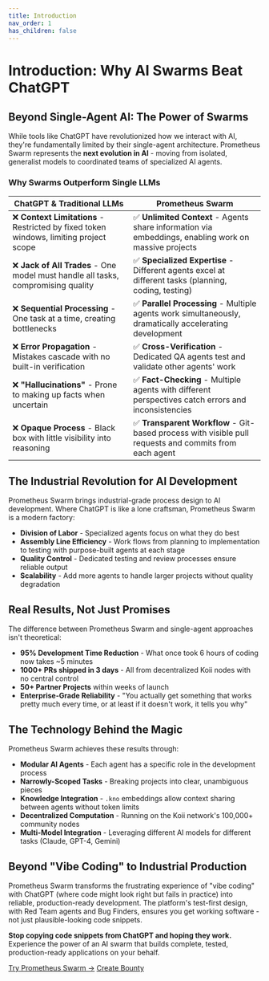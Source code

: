 ```yaml
---
title: Introduction
nav_order: 1
has_children: false
---
```


# Introduction: Why AI Swarms Beat ChatGPT

## Beyond Single-Agent AI: The Power of Swarms

While tools like ChatGPT have revolutionized how we interact with AI, they're fundamentally limited by their single-agent architecture. Prometheus Swarm represents the **next evolution in AI** - moving from isolated, generalist models to coordinated teams of specialized AI agents.

### Why Swarms Outperform Single LLMs

| ChatGPT & Traditional LLMs | Prometheus Swarm |
|----------------------------|------------------|
| ❌ **Context Limitations** - Restricted by fixed token windows, limiting project scope | ✅ **Unlimited Context** - Agents share information via embeddings, enabling work on massive projects |
| ❌ **Jack of All Trades** - One model must handle all tasks, compromising quality | ✅ **Specialized Expertise** - Different agents excel at different tasks (planning, coding, testing) |
| ❌ **Sequential Processing** - One task at a time, creating bottlenecks | ✅ **Parallel Processing** - Multiple agents work simultaneously, dramatically accelerating development |
| ❌ **Error Propagation** - Mistakes cascade with no built-in verification | ✅ **Cross-Verification** - Dedicated QA agents test and validate other agents' work |
| ❌ **"Hallucinations"** - Prone to making up facts when uncertain | ✅ **Fact-Checking** - Multiple agents with different perspectives catch errors and inconsistencies |
| ❌ **Opaque Process** - Black box with little visibility into reasoning | ✅ **Transparent Workflow** - Git-based process with visible pull requests and commits from each agent |

## The Industrial Revolution for AI Development

Prometheus Swarm brings industrial-grade process design to AI development. Where ChatGPT is like a lone craftsman, Prometheus Swarm is a modern factory:

* **Division of Labor** - Specialized agents focus on what they do best
* **Assembly Line Efficiency** - Work flows from planning to implementation to testing with purpose-built agents at each stage
* **Quality Control** - Dedicated testing and review processes ensure reliable output
* **Scalability** - Add more agents to handle larger projects without quality degradation

## Real Results, Not Just Promises

The difference between Prometheus Swarm and single-agent approaches isn't theoretical:

* **95% Development Time Reduction** - What once took 6 hours of coding now takes ~5 minutes
* **1000+ PRs shipped in 3 days** - All from decentralized Koii nodes with no central control
* **50+ Partner Projects** within weeks of launch
* **Enterprise-Grade Reliability** - "You actually get something that works pretty much every time, or at least if it doesn't work, it tells you why"

## The Technology Behind the Magic

Prometheus Swarm achieves these results through:

* **Modular AI Agents** - Each agent has a specific role in the development process
* **Narrowly-Scoped Tasks** - Breaking projects into clear, unambiguous pieces
* **Knowledge Integration** - `.kno` embeddings allow context sharing between agents without token limits
* **Decentralized Computation** - Running on the Koii network's 100,000+ community nodes
* **Multi-Model Integration** - Leveraging different AI models for different tasks (Claude, GPT-4, Gemini)

## Beyond "Vibe Coding" to Industrial Production

Prometheus Swarm transforms the frustrating experience of "vibe coding" with ChatGPT (where code might look right but fails in practice) into reliable, production-ready development. The platform's test-first design, with Red Team agents and Bug Finders, ensures you get working software - not just plausible-looking code snippets.

**Stop copying code snippets from ChatGPT and hoping they work.** Experience the power of an AI swarm that builds complete, tested, production-ready applications on your behalf.

[Try Prometheus Swarm →](#) [Create Bounty](https://prometheusswarm.ai/create-bounty)